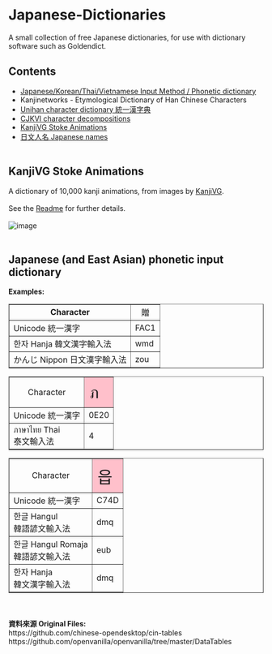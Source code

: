 # Japanese-Dictionaries

A small collection of free Japanese dictionaries, for use with dictionary software such as Goldendict.

## Contents
- <a href=https://github.com/lxs602/East-Asian-Dictionaries#phonetic-and-input-methods-dictionaries>Japanese/Korean/Thai/Vietnamese Input Method / Phonetic dictionary<a/>
- Kanjinetworks - Etymological Dictionary of Han Chinese Characters
- <a href=https://github.com/lxs602/Chinese-Mandarin-Dictionaries#%E7%B5%B1%E4%B8%80%E6%BC%A2%E5%AD%97%E5%85%B8-unihan-character-dictionary>Unihan character dictionary 統一漢字典</a>
- <a href=https://github.com/lxs602/Chinese-Mandarin-Dictionaries#cjkvi-decomposition>CJKVI character decompositions</a>
- <a href=https://github.com/lxs602/East-Asian-Dictionaries/tree/main/KanjiVG%20Stroke%20Animations>KanjiVG Stoke Animations</a>
- <a href=https://github.com/lxs602/East-Asian-Dictionaries/blob/main/%E6%97%A5%E6%96%87%E4%BA%BA%E5%90%8D%20Japanese%20names/README.md>日文人名 Japanese names</a><br><br>


## KanjiVG Stoke Animations
	
A dictionary of 10,000 kanji animations, from images by <a href=https://github.com/KanjiVG/kanjivg>KanjiVG</a>. <br><br>See the <a href=https://github.com/lxs602/East-Asian-Dictionaries/blob/main/KanjiVG%20Stroke%20Animations/README.md>Readme</a> for further details.<br><br>
![image](https://user-images.githubusercontent.com/44102215/153455929-aec15875-86ca-4d72-92d6-b27d263d0ef1.png)
<br><br>
## Japanese (and East Asian) phonetic input dictionary

<b>Examples:</b><br>
<table border='1px' cellspacing=0 cellpadding=3></td></tr><tr align=center><td><b>Character</td><td>贈</b></td></tr><tr><td>Unicode 統一漢字</td><td>FAC1</td></tr><tr><td>한자 Hanja 韓文漢字輸入法</td><td>wmd</td></tr></td></tr><tr><td>かんじ Nippon 日文漢字輸入法</td><td>zou</td></tr></table>
<table border='1px' cellspacing=0 cellpadding=3></td></tr><tr><td align=center>Character</td><td bgcolor=pink style='padding: 10px 10px 10px 10px'><font size='+3'>ภ</font></td></tr><tr><td>Unicode 統一漢字</td><td>0E20</td></tr><tr><td>ภาษาไทย Thai<br>泰文輸入法</td><td>4</td></tr></table>
<table border='1px' cellspacing=0 cellpadding=3></td></tr><tr><td align=center>Character</td><td bgcolor=pink style='padding: 10px 10px 10px 10px'><font size='+3'>읍</font></td></tr><tr><td>Unicode 統一漢字</td><td>C74D</td></tr><tr><td>한글 Hangul<br>韓語諺文輸入法</td><td>dmq</td></tr></td></tr><tr><td>한글 Hangul Romaja<br>韓語諺文輸入法</td><td>eub</td></tr></td></tr><tr><td>한자 Hanja<br>韓文漢字輸入法</td><td>dmq</td></tr></table>
<br><br>
<b>資料來源 Original Files:</b><br>
https://github.com/chinese-opendesktop/cin-tables <br>
https://github.com/openvanilla/openvanilla/tree/master/DataTables <br>	 
	
